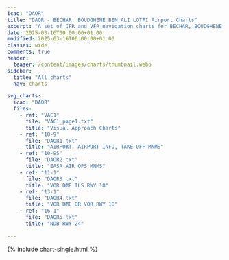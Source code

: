```yaml
---
icao: "DAOR" 
title: "DAOR - BECHAR, BOUDGHENE BEN ALI LOTFI Airport Charts"
excerpt: "A set of IFR and VFR navigation charts for BECHAR, BOUDGHENE BEN ALI LOTFI Airport"
date: 2025-03-16T00:00:00+01:00
modified: 2025-03-16T00:00:00+01:00
classes: wide
comments: true
header:
  teaser: /content/images/charts/thumbnail.webp
sidebar:
  title: "All charts"
  nav: charts

svg_charts:
  icao: "DAOR"
  files:
    - ref: "VAC1"
      file: "VAC1_page1.txt"
      title: "Visual Approach Charts"
    - ref: "10-9"
      file: "DAOR1.txt"
      title: "AIRPORT, AIRPORT INFO, TAKE-OFF MNMS"
    - ref: "10-9S"
      file: "DAOR2.txt"
      title: "EASA AIR OPS MNMS"
    - ref: "11-1"
      file: "DAOR3.txt"
      title: "VOR DME ILS RWY 18"
    - ref: "13-1"
      file: "DAOR4.txt"
      title: "VOR DME OR VOR RWY 18"
    - ref: "16-1"
      file: "DAOR5.txt"
      title: "NDB RWY 24"

---
```


{% include chart-single.html %}